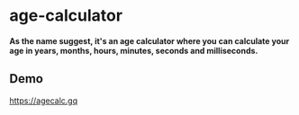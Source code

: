 # age-calculator

#### As the name suggest, it's an age calculator where you can calculate your age in years, months, hours, minutes, seconds and milliseconds.

## **Demo**
https://agecalc.gq

